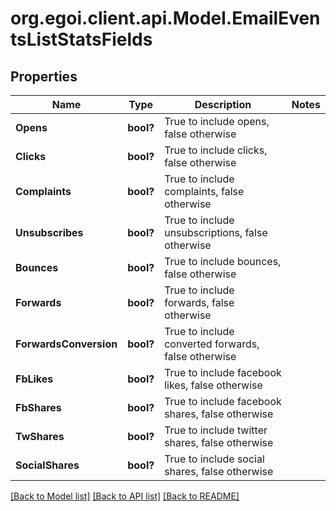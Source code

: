 # org.egoi.client.api.Model.EmailEventsListStatsFields
## Properties

Name | Type | Description | Notes
------------ | ------------- | ------------- | -------------
**Opens** | **bool?** | True to include opens, false otherwise | 
**Clicks** | **bool?** | True to include clicks, false otherwise | 
**Complaints** | **bool?** | True to include complaints, false otherwise | 
**Unsubscribes** | **bool?** | True to include unsubscriptions, false otherwise | 
**Bounces** | **bool?** | True to include bounces, false otherwise | 
**Forwards** | **bool?** | True to include forwards, false otherwise | 
**ForwardsConversion** | **bool?** | True to include converted forwards, false otherwise | 
**FbLikes** | **bool?** | True to include facebook likes, false otherwise | 
**FbShares** | **bool?** | True to include facebook shares, false otherwise | 
**TwShares** | **bool?** | True to include twitter shares, false otherwise | 
**SocialShares** | **bool?** | True to include social shares, false otherwise | 

[[Back to Model list]](../README.md#documentation-for-models) [[Back to API list]](../README.md#documentation-for-api-endpoints) [[Back to README]](../README.md)

